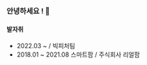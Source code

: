 ### 안녕하세요 !  👋


#### 발자취
 - 2022.03 ~                  / 빅피처팀
 - 2018.01 ~ 2021.08 스마트팜 / 주식회사 리얼팜
<!--
**Gyuub/Gyuub** is a ✨ _special_ ✨ repository because its `README.md` (this file) appears on your GitHub profile.

Here are some ideas to get you started:

- 🔭 I’m currently working on ...
- 🌱 I’m currently learning ...
- 👯 I’m looking to collaborate on ...
- 🤔 I’m looking for help with ...
- 💬 Ask me about ...
- 📫 How to reach me: ...
- 😄 Pronouns: ...
- ⚡ Fun fact: ...
-->

